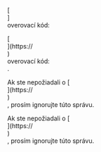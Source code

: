 [<br host>]<br action>overovací kód:<br code>

[<br host>](https://<br host>)<br action>overovací kód:<br code>.

Ak ste nepožiadali o [<br host>](https://<br host>)<br action>, prosím ignorujte túto správu.

Ak ste nepožiadali o [<br host>](https://<br host>)<br action>, prosím ignorujte túto správu.
